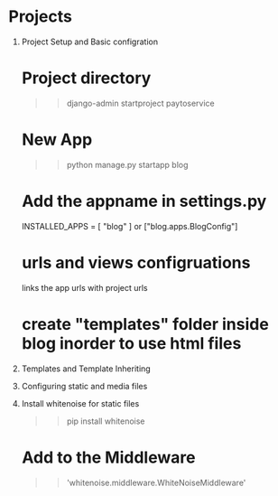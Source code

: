 # Projects
1. Project Setup and Basic configration

    # Project directory
    >> django-admin startproject paytoservice

    # New App
    >> python manage.py startapp blog

    # Add the appname in settings.py

    INSTALLED_APPS = [ "blog" ]  or ["blog.apps.BlogConfig"]

    # urls and views configruations
    links the app urls with project urls

    # create "templates" folder inside blog inorder to use html files

2. Templates and Template Inheriting
3. Configuring static and media files
4. Install whitenoise for static files
    >> pip install whitenoise

    # Add to the Middleware
    >>'whitenoise.middleware.WhiteNoiseMiddleware'